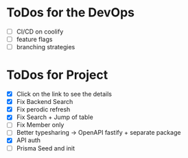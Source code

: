 # ToDos for the DevOps
- [ ] CI/CD on coolify
- [ ] feature flags
- [ ] branching strategies

# ToDos for Project
- [x] Click on the link to see the details
- [x] Fix Backend Search
- [x] Fix perodic refresh
- [x] Fix Search + Jump of table
- [ ] Fix Member only
- [ ] Better typesharing -> OpenAPI fastify + separate package
- [x] API auth
- [ ] Prisma Seed and init
